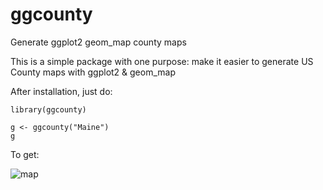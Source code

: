 ggcounty
========

Generate ggplot2 geom_map county maps

This is a simple package with one purpose: make it easier to generate US County maps with ggplot2 & geom_map

After installation, just do:

    library(ggcounty)
    
    g <- ggcounty("Maine")
    g
    
To get:

![map](https://raw.githubusercontent.com/hrbrmstr/ggcounty/master/maine.svg)
